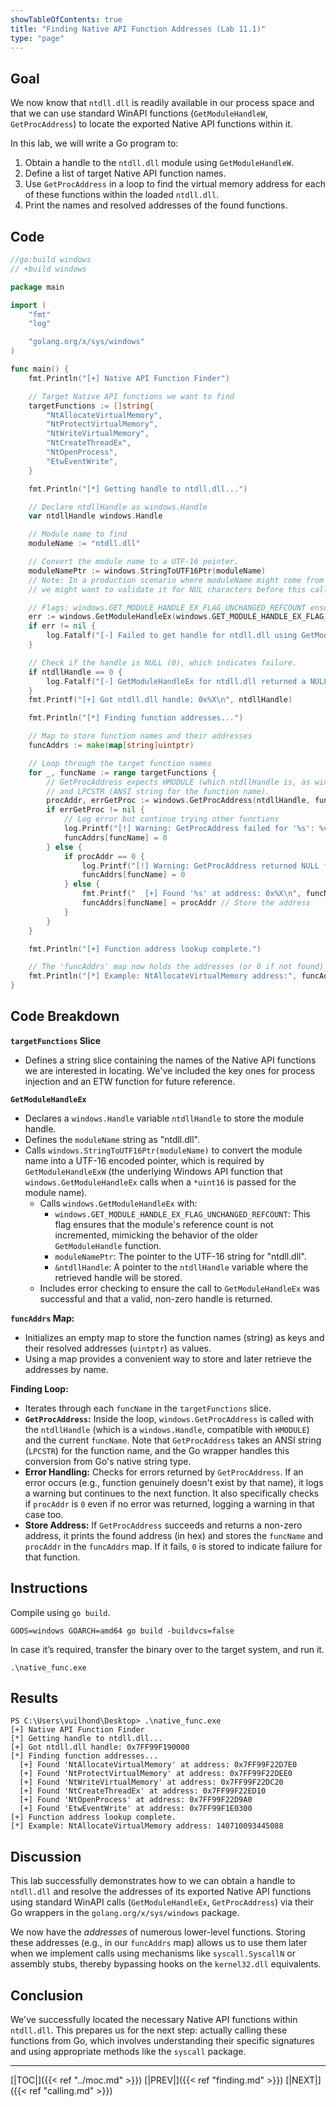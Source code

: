 ```yaml
---
showTableOfContents: true
title: "Finding Native API Function Addresses (Lab 11.1)"
type: "page"
---
```


## Goal

We now know that `ntdll.dll` is readily available in our process space and that we can use standard WinAPI functions (`GetModuleHandleW`, `GetProcAddress`) to locate the exported Native API functions within it.

In this lab, we will write a Go program to:
1.  Obtain a handle to the `ntdll.dll` module using `GetModuleHandleW`.
2.  Define a list of target Native API function names.
3.  Use `GetProcAddress` in a loop to find the virtual memory address for each of these functions within the loaded `ntdll.dll`.
4.  Print the names and resolved addresses of the found functions.

## Code

```go
//go:build windows
// +build windows

package main

import (
	"fmt"
	"log"

	"golang.org/x/sys/windows"
)

func main() {
	fmt.Println("[+] Native API Function Finder")

	// Target Native API functions we want to find
	targetFunctions := []string{
		"NtAllocateVirtualMemory",
		"NtProtectVirtualMemory",
		"NtWriteVirtualMemory", 
		"NtCreateThreadEx",
		"NtOpenProcess", 
		"EtwEventWrite", 
	}

	fmt.Println("[*] Getting handle to ntdll.dll...")

	// Declare ntdllHandle as windows.Handle
	var ntdllHandle windows.Handle

	// Module name to find
	moduleName := "ntdll.dll"

	// Convert the module name to a UTF-16 pointer.
	moduleNamePtr := windows.StringToUTF16Ptr(moduleName)
	// Note: In a production scenario where moduleName might come from untrusted input,
	// we might want to validate it for NUL characters before this call, or use a safer conversion.

	// Flags: windows.GET_MODULE_HANDLE_EX_FLAG_UNCHANGED_REFCOUNT ensures the module's reference count is not incremented.
	err := windows.GetModuleHandleEx(windows.GET_MODULE_HANDLE_EX_FLAG_UNCHANGED_REFCOUNT, moduleNamePtr, &ntdllHandle)
	if err != nil {
		log.Fatalf("[-] Failed to get handle for ntdll.dll using GetModuleHandleEx: %v", err)
	}

	// Check if the handle is NULL (0), which indicates failure.
	if ntdllHandle == 0 {
		log.Fatalf("[-] GetModuleHandleEx for ntdll.dll returned a NULL handle.")
	}
	fmt.Printf("[+] Got ntdll.dll handle: 0x%X\n", ntdllHandle)

	fmt.Println("[*] Finding function addresses...")

	// Map to store function names and their addresses
	funcAddrs := make(map[string]uintptr)

	// Loop through the target function names
	for _, funcName := range targetFunctions {
		// GetProcAddress expects HMODULE (which ntdllHandle is, as windows.Handle is a HMODULE)
		// and LPCSTR (ANSI string for the function name).
		procAddr, errGetProc := windows.GetProcAddress(ntdllHandle, funcName) 
		if errGetProc != nil {
			// Log error but continue trying other functions
			log.Printf("[!] Warning: GetProcAddress failed for '%s': %v", funcName, errGetProc)
			funcAddrs[funcName] = 0 
		} else {
			if procAddr == 0 {
				log.Printf("[!] Warning: GetProcAddress returned NULL for '%s'. Function might not exist or name is wrong.", funcName)
				funcAddrs[funcName] = 0
			} else {
				fmt.Printf("  [+] Found '%s' at address: 0x%X\n", funcName, procAddr)
				funcAddrs[funcName] = procAddr // Store the address
			}
		}
	}

	fmt.Println("[+] Function address lookup complete.")

	// The 'funcAddrs' map now holds the addresses (or 0 if not found)
	fmt.Println("[*] Example: NtAllocateVirtualMemory address:", funcAddrs["NtAllocateVirtualMemory"])
}

```



## Code Breakdown
**`targetFunctions` Slice**
- Defines a string slice containing the names of the Native API functions we are interested in locating. We've included the key ones for process injection and an ETW function for future reference.



**`GetModuleHandleEx`**
- Declares a `windows.Handle` variable `ntdllHandle` to store the module handle.
- Defines the `moduleName` string as "ntdll.dll".
- Calls `windows.StringToUTF16Ptr(moduleName)` to convert the module name into a UTF-16 encoded pointer, which is required by `GetModuleHandleExW` (the underlying Windows API function that `windows.GetModuleHandleEx` calls when a `*uint16` is passed for the module name).
    - Calls `windows.GetModuleHandleEx` with:
        - `windows.GET_MODULE_HANDLE_EX_FLAG_UNCHANGED_REFCOUNT`: This flag ensures that the module's reference count is not incremented, mimicking the behavior of the older `GetModuleHandle` function.
        - `moduleNamePtr`: The pointer to the UTF-16 string for "ntdll.dll".
        - `&ntdllHandle`: A pointer to the `ntdllHandle` variable where the retrieved handle will be stored.
    - Includes error checking to ensure the call to `GetModuleHandleEx` was successful and that a valid, non-zero handle is returned.



**`funcAddrs` Map:**
- Initializes an empty map to store the function names (string) as keys and their resolved addresses (`uintptr`) as values.
- Using a map provides a convenient way to store and later retrieve the addresses by name.



**Finding Loop:**
- Iterates through each `funcName` in the `targetFunctions` slice.
- **`GetProcAddress`:** Inside the loop, `windows.GetProcAddress` is called with the `ntdllHandle` (which is a `windows.Handle`, compatible with `HMODULE`) and the current `funcName`. Note that `GetProcAddress` takes an ANSI string (`LPCSTR`) for the function name, and the Go wrapper handles this conversion from Go's native string type.
- **Error Handling:** Checks for errors returned by `GetProcAddress`. If an error occurs (e.g., function genuinely doesn't exist by that name), it logs a warning but continues to the next function. It also specifically checks if `procAddr` is `0` even if no error was returned, logging a warning in that case too.
- **Store Address:** If `GetProcAddress` succeeds and returns a non-zero address, it prints the found address (in hex) and stores the `funcName` and `procAddr` in the `funcAddrs` map. If it fails, `0` is stored to indicate failure for that function.



## Instructions

Compile using `go build`.

```shell
GOOS=windows GOARCH=amd64 go build -buildvcs=false
```


In case it’s required, transfer the binary over to the target system, and run it.


```shell
.\native_func.exe
```



## Results


```shell
PS C:\Users\vuilhond\Desktop> .\native_func.exe
[+] Native API Function Finder
[*] Getting handle to ntdll.dll...
[+] Got ntdll.dll handle: 0x7FF99F190000
[*] Finding function addresses...
  [+] Found 'NtAllocateVirtualMemory' at address: 0x7FF99F22D7E0
  [+] Found 'NtProtectVirtualMemory' at address: 0x7FF99F22DEE0
  [+] Found 'NtWriteVirtualMemory' at address: 0x7FF99F22DC20
  [+] Found 'NtCreateThreadEx' at address: 0x7FF99F22ED10
  [+] Found 'NtOpenProcess' at address: 0x7FF99F22D9A0
  [+] Found 'EtwEventWrite' at address: 0x7FF99F1E0300
[+] Function address lookup complete.
[*] Example: NtAllocateVirtualMemory address: 140710093445088

```

## Discussion
This lab successfully demonstrates how to we can obtain a handle to `ntdll.dll` and resolve the addresses of its exported Native API functions using standard WinAPI calls (`GetModuleHandleEx`, `GetProcAddress`) via their Go wrappers in the `golang.org/x/sys/windows` package.

We now have the _addresses_ of numerous lower-level functions. Storing these addresses (e.g., in our `funcAddrs` map) allows us to use them later when we implement calls using mechanisms like `syscall.SyscallN` or assembly stubs, thereby bypassing hooks on the `kernel32.dll` equivalents.

## Conclusion
We've successfully located the necessary Native API functions within `ntdll.dll`. This prepares us for the next step: actually calling these functions from Go, which involves understanding their specific signatures and using appropriate methods like the `syscall` package.


---
[|TOC|]({{< ref "../moc.md" >}})
[|PREV|]({{< ref "finding.md" >}})
[|NEXT|]({{< ref "calling.md" >}})